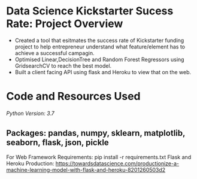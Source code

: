 # Data Science Kickstarter Sucess Rate: Project Overview

* Created a tool that esitmates the success rate of Kickstarter funding project to help entrepreneur understand what feature/element has to achieve a successful campagin.
* Optimised Linear,DecisionTree and Random Forest Regressors using GridsearchCV to reach the best model.
* Built a client facing API using flask and Heroku to view that on the web.

# Code and Resources Used

###### Python Version: 3.7
## Packages: pandas, numpy, sklearn, matplotlib, seaborn, flask, json, pickle
For Web Framework Requirements: pip install -r requirements.txt
Flask and Heroku Production: https://towardsdatascience.com/productionize-a-machine-learning-model-with-flask-and-heroku-8201260503d2
